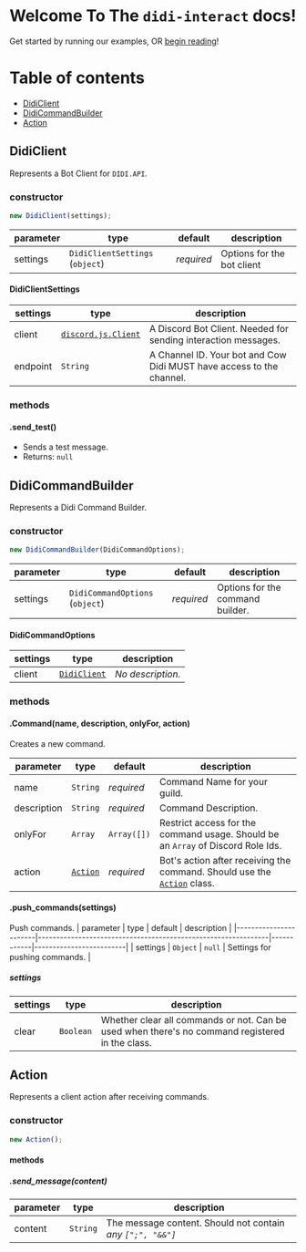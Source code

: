 # Welcome To The `didi-interact` docs!
Get started by running our examples, OR [begin reading](#Table-of-contents)!

# Table of contents
- [DidiClient](#DidiClient)
- [DidiCommandBuilder](#DidiCommandBuilder)
- [Action](#Action)


## DidiClient
Represents a Bot Client for `DIDI.API`.

### constructor
```js
new DidiClient(settings);
```
| parameter             | type                                                          | default    | description             |
|-----------------------|---------------------------------------------------------------|------------|-------------------------|
| settings | `DidiClientSettings` (`object`) | *required* | Options for the bot client |

#### DidiClientSettings
| settings           | type                                 | description               |
|--------------------|--------------------------------------|---------------------------|
| client             | [`discord.js.Client`](https://discord.js.org/#/docs/main/stable/class/Client) | A Discord Bot Client. Needed for sending interaction messages. |
| endpoint           | `String`                             | A Channel ID. Your bot and Cow Didi MUST have access to the channel. |

### methods
#### .send_test()
- Sends a test message.
- Returns: `null`

## DidiCommandBuilder
Represents a Didi Command Builder.

### constructor
```js
new DidiCommandBuilder(DidiCommandOptions);
```
| parameter             | type                                                          | default    | description             |
|-----------------------|---------------------------------------------------------------|------------|-------------------------|
| settings | `DidiCommandOptions` (`object`) | *required* | Options for the command builder. |

#### DidiCommandOptions
| settings           | type                                 | description               |
|--------------------|--------------------------------------|---------------------------|
| client             | [`DidiClient`](#DidiClient) | *No description.* |

### methods
#### .Command(name, description, onlyFor, action)
Creates a new command.

| parameter             | type                                                          | default    | description             |
|-----------------------|---------------------------------------------------------------|------------|-------------------------|
| name | `String` | *required* | Command Name for your guild. |
| description | `String` | *required* | Command Description. |
| onlyFor | `Array` | `Array([])` | Restrict access for the command usage. Should be an `Array` of Discord Role Ids. |
| action | [`Action`](#Action) | *required* | Bot's action after receiving the command. Should use the [`Action`](#Action) class.

#### .push_commands(settings)
Push commands.
| parameter             | type                                                          | default    | description             |
|-----------------------|---------------------------------------------------------------|------------|-------------------------|
| settings | `Object` | `null` | Settings for pushing commands. |

##### settings
| settings           | type                                 | description               |
|--------------------|--------------------------------------|---------------------------|
| clear             | `Boolean` | Whether clear all commands or not. Can be used when there's no command registered in the class. |

## Action
Represents a client action after receiving commands.
### constructor
```js
new Action();
```
#### methods
##### .send_message(content)
| parameter           | type                                 | description               |
|--------------------|--------------------------------------|---------------------------|
| content             | `String` | The message content. Should not contain *any `[";", "&&"]`* |

